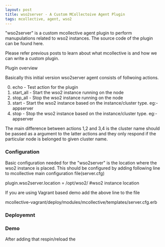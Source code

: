 ```yaml
---
layout: post
title: wso2server - A Custom MCollectoive Agent Plugin 
tags: mcollective, agent, wso2
---
```


"wso2server" is a custom mcollective agent plugin to perform manupulations related to wso2 instances. The source code of the plugin can be found here.

Please refer previous posts to learn about what mcollective is and how we can write a custom plugin.

Plugin overview

Basically this initial version wso2server agent consists of follwoing actions.

0. echo - Test action for the plugin 
1. start_all - Start the wso2 instance running on the node
2. stop_all - Stop the wso2 instance running on the node
3. start - Start the wso2 instance based on the instance/cluster type. eg:- appserver
4. stop - Stop the wso2 instance based on the instance/cluster type. eg:- appserver

The main difference between actions 1,2 and 3,4 is the cluster name should be passed as a argument to the latter actions and they only respond if the particular node is belonged to given cluster name.

<h3>Configuration</h3>

Basic configuration needed for the "wso2server" is the location where the wso2 instance is placed. This should be configured by adding following line to mcollective main configuration file(server.cfg)

plugin.wso2server.location = /opt/wso2/ #wso2 instance location

If you are using Vagrant based demo add the above line to the file 

  mcollective-vagrant/deploy/modules/mcollective/templates/server.cfg.erb
  
<h3>Deployemnt</h3> 



<h3>Demo</h3>

After adding that respin/reload the 





